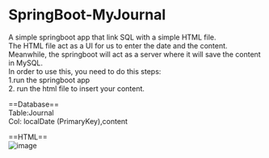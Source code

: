# SpringBoot-MyJournal
A simple springboot app that link SQL with a simple HTML file. <br/>
The HTML file act as a UI for us to enter the date and the content.<br/>
Meanwhile, the springboot will act as a server where it will save the content in MySQL.<br/>
In order to use this, you need to do this steps:<br/>
1.run the springboot app <br/>
2. run the html file to insert your content. <br/>

==Database==<br/>
Table:Journal<br/>
Col: localDate (PrimaryKey),content <br/>

==HTML== <br/>
![image](https://github.com/user-attachments/assets/b1a08d32-d741-47db-bce5-176f150a9989)
